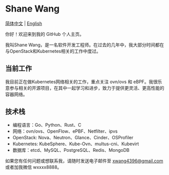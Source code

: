 # Shane Wang

[简体中文](./README_CN.md) | [English](./README.md)

你好！欢迎来到我的 GitHub 个人主页。

我叫Shane Wang，是一名软件开发工程师。在过去的几年中，我大部分时间都在与OpenStack和Kubernetes相关的工作中度过。

## 当前工作

我目前正在做Kubernetes网络相关的工作，重点关注 ovn/ovs 和 eBPF。我很乐意参与相关的开源项目，在其中一起学习和进步，致力于提供更灵活、更高性能的容器网络。

## 技术栈

* 编程语言：Go、Python、Rust、C
* 网络：ovn/ovs、OpenFlow、ePBF、Netfilter、ipvs
* OpenStack: Nova、Neutron、Glance、Cinder、OSProfiler
* Kubernetes: KubeSphere、Kube-Ovn、multus-cni、Kubevirt
* 数据库：etcd、MySQL、PostgreSQL、Redis、MongoDB

如果您有任何问题或想联系我，请随时发送电子邮件至 <xwang4396@gmail.com> 或者加我微信 wxxxx8888。
